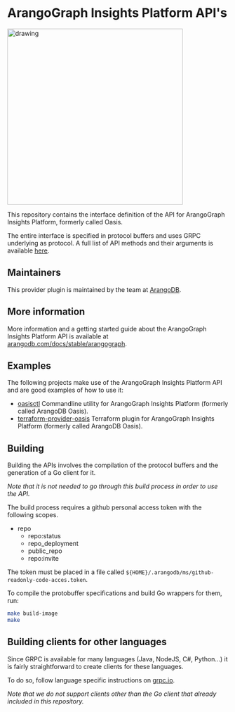 # ArangoGraph Insights Platform API's

<img src="https://cloud.arangodb.com/assets/logos/arangograph-logo-auth.svg" alt="drawing" width="400"/>

This repository contains the interface definition of the API for ArangoGraph Insights Platform, formerly called Oasis.

The entire interface is specified in protocol buffers and uses GRPC underlying as protocol.
A full list of API methods and their arguments is available
[here](https://arangodb-managed.github.io/apis/).

## Maintainers

This provider plugin is maintained by the team at [ArangoDB](https://www.arangodb.com/).

## More information

More information and a getting started guide about the ArangoGraph Insights Platform API is available at [arangodb.com/docs/stable/arangograph](https://www.arangodb.com/docs/stable/arangograph/).

## Examples

The following projects make use of the ArangoGraph Insights Platform API and are good examples of how to use it:

* [oasisctl](https://github.com/arangodb-managed/oasisctl) Commandline utility for ArangoGraph Insights Platform (formerly called ArangoDB Oasis).
* [terraform-provider-oasis](https://github.com/arangodb-managed/terraform-provider-oasis) Terraform plugin for ArangoGraph Insights Platform (formerly called ArangoDB Oasis).

## Building

Building the APIs involves the compilation of the protocol buffers and the generation of a Go client for it.

*Note that it is not needed to go through this build process in order to use the API.*

The build process requires a github personal access token with the following scopes.

* repo
    * repo:status
    * repo_deployment
    * public_repo
    * repo:invite

The token must be placed in a file called `${HOME}/.arangodb/ms/github-readonly-code-acces.token`.

To compile the protobuffer specifications and build
Go wrappers for them, run:

```bash
make build-image
make
```

## Building clients for other languages

Since GRPC is available for many languages (Java, NodeJS, C#, Python...) it is fairly straightforward to create clients for these languages.

To do so, follow language specific instructions on [grpc.io](https://grpc.io/docs/reference/).

*Note that we do not support clients other than the Go client that already included in this repository.*
